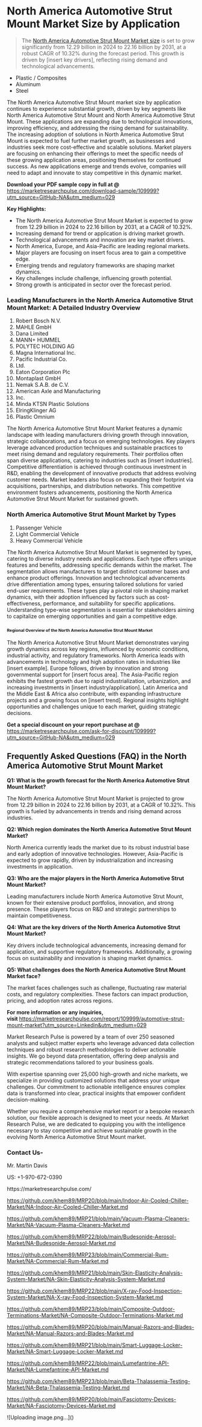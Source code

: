<h1>North America Automotive Strut Mount Market&nbsp;Size by Application</h1><blockquote><p>The <a href="https://marketresearchpulse.com/download-sample/109999?utm_source=GitHub-NA&amp;utm_medium=029">North America Automotive Strut Mount Market size</a> is set to grow significantly from 12.29 billion in 2024 to 22.16 billion by 2031, at a robust CAGR of 10.32% during the forecast period. This growth is driven by [insert key drivers], reflecting rising demand and technological advancements.</p></blockquote><ul><li>Plastic / Composites<li> Aluminum<li> Steel</li></ul><p>The North America Automotive Strut Mount market size by application continues to experience substantial growth, driven by key segments like North America Automotive Strut Mount and North America Automotive Strut Mount. These applications are expanding due to technological innovations, improving efficiency, and addressing the rising demand for sustainability. The increasing adoption of solutions in North America Automotive Strut Mount is expected to fuel further market growth, as businesses and industries seek more cost-effective and scalable solutions. Market players are focusing on enhancing their offerings to meet the specific needs of these growing application areas, positioning themselves for continued success. As new applications emerge and trends evolve, companies will need to adapt and innovate to stay competitive in this dynamic market.</p><p><strong>Download your PDF sample copy in full at @ </strong><a href="https://marketresearchpulse.com/download-sample/109999?utm_source=GitHub-NA&amp;utm_medium=029">https://marketresearchpulse.com/download-sample/109999?utm_source=GitHub-NA&amp;utm_medium=029</a></p><p><strong>Key Highlights: </strong></p><ul><li>The North America Automotive Strut Mount Market is expected to grow from 12.29 billion in 2024 to 22.16 billion by 2031, at a CAGR of 10.32%.</li><li>Increasing demand for trend or application is driving market growth.</li><li>Technological advancements and innovation are key market drivers.</li><li>North America, Europe, and Asia-Pacific are leading regional markets.</li><li>Major players are focusing on insert focus area to gain a competitive edge.</li><li>Emerging trends and regulatory frameworks are shaping market dynamics.</li><li>Key challenges include challenge, influencing growth potential.</li><li>Strong growth is anticipated in sector over the forecast period.</li></ul><h3>Leading Manufacturers in the North America Automotive Strut Mount Market: A Detailed Industry Overview</h3><ol><li>Robert Bosch N.V.</li><li>MAHLE GmbH</li><li>Dana Limited</li><li>MANN+ HUMMEL</li><li>POLYTEC HOLDING AG</li><li>Magna International Inc.</li><li>Pacific Industrial Co.</li><li>Ltd.</li><li>Eaton Corporation Plc</li><li>Montaplast GmbH</li><li>Nemak S.A.B. de C.V.</li><li>American Axle and Manufacturing</li><li>Inc.</li><li>Minda KTSN Plastic Solutions</li><li>ElringKlinger AG</li><li>Plastic Omnium</li></ol><div class="flex max-w-full flex-col flex-grow"><div class="min-h-8 text-message flex w-full flex-col items-end gap-2 whitespace-normal break-words [.text-message+&amp;]:mt-5" dir="auto" data-message-author-role="assistant" data-message-id="fd8432e4-4910-450d-b182-61b7bfb0a01f" data-message-model-slug="gpt-4o"><div class="flex w-full flex-col gap-1 empty:hidden first:pt-[3px]"><div class="markdown prose w-full break-words dark:prose-invert light"><p>The North America Automotive Strut Mount Market features a dynamic landscape with leading manufacturers driving growth through innovation, strategic collaborations, and a focus on emerging technologies. Key players leverage advanced production techniques and sustainable practices to meet rising demand and regulatory requirements. Their portfolios often span diverse applications, catering to industries such as [insert industries]. Competitive differentiation is achieved through continuous investment in R&amp;D, enabling the development of innovative products that address evolving customer needs. Market leaders also focus on expanding their footprint via acquisitions, partnerships, and distribution networks. This competitive environment fosters advancements, positioning the North America Automotive Strut Mount Market for sustained growth.</p></div></div></div></div><h3>North America Automotive Strut Mount Market by Types</h3><ol><li>Passenger Vehicle<li> Light Commercial Vehicle<li> Heavy Commercial Vehicle</li></ol><div class="flex max-w-full flex-col flex-grow"><div class="min-h-8 text-message flex w-full flex-col items-end gap-2 whitespace-normal break-words [.text-message+&amp;]:mt-5" dir="auto" data-message-author-role="assistant" data-message-id="084470be-0bb7-4664-bddf-5156b4f41249" data-message-model-slug="gpt-4o-mini"><div class="flex w-full flex-col gap-1 empty:hidden first:pt-[3px]"><div class="markdown prose w-full break-words dark:prose-invert light"><p>The North America Automotive Strut Mount Market is segmented by types, catering to diverse industry needs and applications. Each type offers unique features and benefits, addressing specific demands within the market. The segmentation allows manufacturers to target distinct customer bases and enhance product offerings. Innovation and technological advancements drive differentiation among types, ensuring tailored solutions for varied end-user requirements. These types play a pivotal role in shaping market dynamics, with their adoption influenced by factors such as cost-effectiveness, performance, and suitability for specific applications. Understanding type-wise segmentation is essential for stakeholders aiming to capitalize on emerging opportunities and gain a competitive edge.</p></div></div></div></div><h3><span style="font-size: 11px;">Regional Overview of the North America Automotive Strut Mount Market</span></h3><div class="flex max-w-full flex-col flex-grow"><div class="min-h-8 text-message flex w-full flex-col items-end gap-2 whitespace-normal break-words [.text-message+&amp;]:mt-5" dir="auto" data-message-author-role="assistant" data-message-id="e9038762-ce64-4e30-91c9-9bd413514231" data-message-model-slug="gpt-4o-mini"><div class="flex w-full flex-col gap-1 empty:hidden first:pt-[3px]"><div class="markdown prose w-full break-words dark:prose-invert light"><p>The North America Automotive Strut Mount Market demonstrates varying growth dynamics across key regions, influenced by economic conditions, industrial activity, and regulatory frameworks. North America leads with advancements in technology and high adoption rates in industries like [insert example]. Europe follows, driven by innovation and strong governmental support for [insert focus area]. The Asia-Pacific region exhibits the fastest growth due to rapid industrialization, urbanization, and increasing investments in [insert industry/application]. Latin America and the Middle East &amp; Africa also contribute, with expanding infrastructure projects and a growing focus on [insert trend]. Regional insights highlight opportunities and challenges unique to each market, guiding strategic decisions.</p></div></div></div></div><p><strong>Get a special discount on your report purchase at @ </strong><a href="https://marketresearchpulse.com/ask-for-discount/109999?utm_source=GitHub-NA&amp;utm_medium=029">https://marketresearchpulse.com/ask-for-discount/109999?utm_source=GitHub-NA&amp;utm_medium=029</a></p><h2>Frequently Asked Questions (FAQ) in the North America Automotive Strut Mount Market</h2><p><strong>Q1: What is the growth forecast for the North America Automotive Strut Mount Market?</strong></p><p>The North America Automotive Strut Mount Market is projected to grow from 12.29 billion in 2024 to 22.16 billion by 2031, at a CAGR of 10.32%. This growth is fueled by advancements in trends and rising demand across industries.</p><p><strong>Q2: Which region dominates the North America Automotive Strut Mount Market?</strong></p><p>North America currently leads the market due to its robust industrial base and early adoption of innovative technologies. However, Asia-Pacific is expected to grow rapidly, driven by industrialization and increasing investments in application.</p><p><strong>Q3: Who are the major players in the North America Automotive Strut Mount Market?</strong></p><p>Leading manufacturers include North America Automotive Strut Mount, known for their extensive product portfolios, innovation, and strong presence. These players focus on R&amp;D and strategic partnerships to maintain competitiveness.</p><p><strong>Q4: What are the key drivers of the North America Automotive Strut Mount Market?</strong></p><p>Key drivers include technological advancements, increasing demand for application, and supportive regulatory frameworks. Additionally, a growing focus on sustainability and innovation is shaping market dynamics.</p><p><strong>Q5: What challenges does the North America Automotive Strut Mount Market face?</strong></p><p>The market faces challenges such as challenge, fluctuating raw material costs, and regulatory complexities. These factors can impact production, pricing, and adoption rates across regions.</p><p><strong>For more information or any inquiries, visit&nbsp;</strong><a href="https://marketresearchpulse.com/report/109999/automotive-strut-mount-market?utm_source=Linkedin&utm_medium=029">https://marketresearchpulse.com/report/109999/automotive-strut-mount-market?utm_source=Linkedin&utm_medium=029</a></p><p>Market Research Pulse is powered by a team of over 250 seasoned analysts and subject matter experts who leverage advanced data collection techniques and robust research methodologies to deliver actionable insights. We go beyond data presentation, offering deep analysis and strategic recommendations tailored to your business goals.</p><p>With expertise spanning over 25,000 high-growth and niche markets, we specialize in providing customized solutions that address your unique challenges. Our commitment to actionable intelligence ensures complex data is transformed into clear, practical insights that empower confident decision-making.</p><p>Whether you require a comprehensive market report or a bespoke research solution, our flexible approach is designed to meet your needs. At Market Research Pulse, we are dedicated to equipping you with the intelligence necessary to stay competitive and achieve sustainable growth in the evolving North America Automotive Strut Mount market.</p><h3><strong>Contact Us-</strong></h3><p>Mr. Martin Davis</p><p>US: +1-970-672-0390</p><p>https://marketresearchpulse.com/</p><p><a href="https://github.com/khem89/MRP20/blob/main/Indoor-Air-Cooled-Chiller-Market/NA-Indoor-Air-Cooled-Chiller-Market.md">https://github.com/khem89/MRP20/blob/main/Indoor-Air-Cooled-Chiller-Market/NA-Indoor-Air-Cooled-Chiller-Market.md</a></p><p><a href="https://github.com/khem89/MRP21/blob/main/Vacuum-Plasma-Cleaners-Market/NA-Vacuum-Plasma-Cleaners-Market.md">https://github.com/khem89/MRP21/blob/main/Vacuum-Plasma-Cleaners-Market/NA-Vacuum-Plasma-Cleaners-Market.md</a></p><p><a href="https://github.com/khem89/MRP22/blob/main/Budesonide-Aerosol-Market/NA-Budesonide-Aerosol-Market.md">https://github.com/khem89/MRP22/blob/main/Budesonide-Aerosol-Market/NA-Budesonide-Aerosol-Market.md</a></p><p><a href="https://github.com/khem89/MRP23/blob/main/Commercial-Rum-Market/NA-Commercial-Rum-Market.md">https://github.com/khem89/MRP23/blob/main/Commercial-Rum-Market/NA-Commercial-Rum-Market.md</a></p><p><a href="https://github.com/khem89/MRP21/blob/main/Skin-Elasticity-Analysis-System-Market/NA-Skin-Elasticity-Analysis-System-Market.md">https://github.com/khem89/MRP21/blob/main/Skin-Elasticity-Analysis-System-Market/NA-Skin-Elasticity-Analysis-System-Market.md</a></p><p><a href="https://github.com/khem89/MRP22/blob/main/X-ray-Food-Inspection-System-Market/NA-X-ray-Food-Inspection-System-Market.md">https://github.com/khem89/MRP22/blob/main/X-ray-Food-Inspection-System-Market/NA-X-ray-Food-Inspection-System-Market.md</a></p><p><a href="https://github.com/khem89/MRP23/blob/main/Composite-Outdoor-Terminations-Market/NA-Composite-Outdoor-Terminations-Market.md">https://github.com/khem89/MRP23/blob/main/Composite-Outdoor-Terminations-Market/NA-Composite-Outdoor-Terminations-Market.md</a></p><p><a href="https://github.com/khem89/MRP20/blob/main/Manual-Razors-and-Blades-Market/NA-Manual-Razors-and-Blades-Market.md">https://github.com/khem89/MRP20/blob/main/Manual-Razors-and-Blades-Market/NA-Manual-Razors-and-Blades-Market.md</a></p><p><a href="https://github.com/khem89/MRP21/blob/main/Smart-Luggage-Locker-Market/NA-Smart-Luggage-Locker-Market.md">https://github.com/khem89/MRP21/blob/main/Smart-Luggage-Locker-Market/NA-Smart-Luggage-Locker-Market.md</a></p><p><a href="https://github.com/khem89/MRP22/blob/main/Lumefantrine-API-Market/NA-Lumefantrine-API-Market.md">https://github.com/khem89/MRP22/blob/main/Lumefantrine-API-Market/NA-Lumefantrine-API-Market.md</a></p><p><a href="https://github.com/khem89/MRP23/blob/main/Beta-Thalassemia-Testing-Market/NA-Beta-Thalassemia-Testing-Market.md">https://github.com/khem89/MRP23/blob/main/Beta-Thalassemia-Testing-Market/NA-Beta-Thalassemia-Testing-Market.md</a></p><p><a href="https://github.com/khem89/MRP20/blob/main/Fasciotomy-Devices-Market/NA-Fasciotomy-Devices-Market.md">https://github.com/khem89/MRP20/blob/main/Fasciotomy-Devices-Market/NA-Fasciotomy-Devices-Market.md</a></p>
![Uploading image.png…]()
